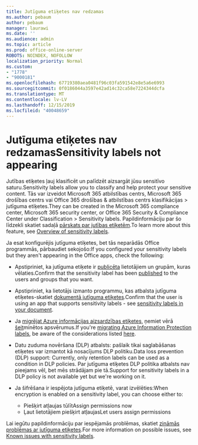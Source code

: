 ```yaml
---
title: Jutīguma etiķetes nav redzamas
ms.author: pebaum
author: pebaum
manager: laurawi
ms.date: ''
ms.audience: admin
ms.topic: article
ms.prod: office-online-server
ROBOTS: NOINDEX, NOFOLLOW
localization_priority: Normal
ms.custom:
- "1778"
- "9000181"
ms.openlocfilehash: 67719380aea0481f96c03fa591542e8e5a6e6993
ms.sourcegitcommit: 0f0186044a3597e42ad14c32ca58e7224344dcfa
ms.translationtype: MT
ms.contentlocale: lv-LV
ms.lasthandoff: 12/15/2019
ms.locfileid: "40048659"
---
```

# <a name="sensitivity-labels-not-appearing"></a><span data-ttu-id="19f0c-102">Jutīguma etiķetes nav redzamas</span><span class="sxs-lookup"><span data-stu-id="19f0c-102">Sensitivity labels not appearing</span></span>

<span data-ttu-id="19f0c-103">Jutības etiķetes ļauj klasificēt un palīdzēt aizsargāt jūsu sensitīvo saturu.</span><span class="sxs-lookup"><span data-stu-id="19f0c-103">Sensitivity labels allow you to classify and help protect your sensitive content.</span></span> <span data-ttu-id="19f0c-104">Tās var izveidot Microsoft 365 atbilstības centrs, Microsoft 365 drošības centrs vai Office 365 drošības & atbilstības centrs klasifikācijas > jutīguma etiķetes.</span><span class="sxs-lookup"><span data-stu-id="19f0c-104">They can be created in the Microsoft 365 compliance center, Microsoft 365 security center, or Office 365 Security & Compliance Center under Classification > Sensitivity labels.</span></span> <span data-ttu-id="19f0c-105">Papildinformāciju par šo līdzekli skatiet sadaļā [pārskats par jutības etiķetēm](https://docs.microsoft.com/office365/securitycompliance/sensitivity-labels).</span><span class="sxs-lookup"><span data-stu-id="19f0c-105">To learn more about this feature, see [Overview of sensitivity labels](https://docs.microsoft.com/office365/securitycompliance/sensitivity-labels).</span></span>

<span data-ttu-id="19f0c-106">Ja esat konfigurējis jutīguma etiķetes, bet tās neparādās Office programmās, pārbaudiet sekojošo:</span><span class="sxs-lookup"><span data-stu-id="19f0c-106">If you configured your sensitivity labels but they aren't appearing in the Office apps, check the following:</span></span>

- <span data-ttu-id="19f0c-107">Apstipriniet, ka jutīguma etiķete ir [publicēta](https://docs.microsoft.com/Office365/SecurityCompliance/sensitivity-labels#what-label-policies-can-do) lietotājiem un grupām, kuras vēlaties.</span><span class="sxs-lookup"><span data-stu-id="19f0c-107">Confirm that the sensitivity label has been [published](https://docs.microsoft.com/Office365/SecurityCompliance/sensitivity-labels#what-label-policies-can-do) to the users and groups that you want.</span></span>

- <span data-ttu-id="19f0c-108">Apstipriniet, ka lietotājs izmanto programmu, kas atbalsta jutīguma etiķetes-skatiet [dokumentā jutīguma etiķetes](https://support.office.com/article/apply-sensitivity-labels-to-your-documents-and-email-within-office-2f96e7cd-d5a4-403b-8bd7-4cc636bae0f9?ad=US&ui=en-US&rs=en-US#bkmk_whereavailable).</span><span class="sxs-lookup"><span data-stu-id="19f0c-108">Confirm that the user is using an app that supports sensitivity labels - see [sensitivity labels in your document](https://support.office.com/article/apply-sensitivity-labels-to-your-documents-and-email-within-office-2f96e7cd-d5a4-403b-8bd7-4cc636bae0f9?ad=US&ui=en-US&rs=en-US#bkmk_whereavailable).</span></span>

- <span data-ttu-id="19f0c-109">Ja [migrējat Azure informācijas aizsardzības etiķetes](https://docs.microsoft.com/azure/information-protection/configure-policy-migrate-labels), ņemiet vērā [šeit](https://docs.microsoft.com/azure/information-protection/configure-policy-migrate-labels#considerations-for-unified-labels)minētos apsvērumus.</span><span class="sxs-lookup"><span data-stu-id="19f0c-109">If you're [migrating Azure Information Protection labels](https://docs.microsoft.com/azure/information-protection/configure-policy-migrate-labels), be aware of the considerations listed [here](https://docs.microsoft.com/azure/information-protection/configure-policy-migrate-labels#considerations-for-unified-labels).</span></span>

- <span data-ttu-id="19f0c-110">Datu zuduma novēršana (DLP) atbalsts: pašlaik tikai saglabāšanas etiķetes var izmantot kā nosacījums DLP politiku.</span><span class="sxs-lookup"><span data-stu-id="19f0c-110">Data loss prevention (DLP) support: Currently, only retention labels can be used as a condition in DLP policies.</span></span>  <span data-ttu-id="19f0c-111">Par jutīguma etiķetes DLP politika atbalsts nav pieejams vēl, bet mēs strādājam pie tā.</span><span class="sxs-lookup"><span data-stu-id="19f0c-111">Support for sensitivity labels in a DLP policy is not available yet but we're working on it.</span></span>

- <span data-ttu-id="19f0c-112">Ja šifrēšana ir iespējota jutīguma etiķetē, varat izvēlēties:</span><span class="sxs-lookup"><span data-stu-id="19f0c-112">When encryption is enabled on a sensitivity label, you can choose either to:</span></span>
    - <span data-ttu-id="19f0c-113">Piešķirt atļaujas tūlīt</span><span class="sxs-lookup"><span data-stu-id="19f0c-113">Assign permissions now</span></span>
    - <span data-ttu-id="19f0c-114">Ļaut lietotājiem piešķirt atļaujas</span><span class="sxs-lookup"><span data-stu-id="19f0c-114">Let users assign permissions</span></span>


<span data-ttu-id="19f0c-115">Lai iegūtu papildinformāciju par iespējamās problēmas, skatiet [zināmās problēmas ar jutīguma etiķetes](https://support.office.com/article/known-issues-with-sensitivity-labels-in-office-b169d687-2bbd-4e21-a440-7da1b2743edc).</span><span class="sxs-lookup"><span data-stu-id="19f0c-115">For more information on possible issues, see [Known issues with sensitivity labels](https://support.office.com/article/known-issues-with-sensitivity-labels-in-office-b169d687-2bbd-4e21-a440-7da1b2743edc).</span></span>